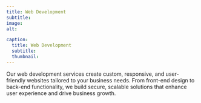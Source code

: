 ```yaml
---
title: Web Development
subtitle: 
image: 
alt: 

caption:
  title: Web Development
  subtitle: 
  thumbnail: 
---
```

Our web development services create custom, responsive, and user-friendly websites tailored to your business needs. From front-end design to back-end functionality, we build secure, scalable solutions that enhance user experience and drive business growth.
